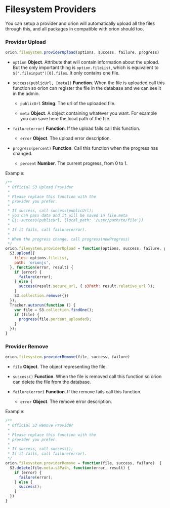 # Filesystem Providers

You can setup a provider and orion will automatically upload 
all the files through this, and all packages in compatible with orion should too.

### Provider Upload

```js
orion.filesystem.providerUpload(options, success, failure, progress)
``` 

- ```option``` **Object**. Attribute that will contain information about the upload.
But the only important thing is ```option.fileList```, which is equivalent
to ```$(".fileinput")[0].files```. It only contains one file.

- ```success(publicUrl, [meta])``` **Function**. When the file is uploaded call this function so orion
can register the file in the database and we can see it in the admin.

  - ```publicUrl``` **String**. The url of the uploaded file.

  - ```meta``` **Object**. A object containing whatever you want. For example 
  you can save here the local path of the file.

- ```failure(error)``` **Function**. If the upload fails call this function.
  
  - ```error``` **Object**. The upload error description.

- ```progress(percent)``` **Function**. Call this function when the progress has changed.
  
  - ```percent``` **Number**. The current progress, from 0 to 1.

Example: 

```js
/**
 * Official S3 Upload Provider
 * 
 * Please replace this function with the 
 * provider you prefer.
 *
 * If success, call success(publicUrl);
 * you can pass data and it will be saved in file.meta
 * Ej: success(publicUrl, {local_path: '/user/path/to/file'})
 *
 * If it fails, call failure(error).
 *
 * When the progress change, call progress(newProgress)
 */
orion.filesystem.providerUpload = function(options, success, failure, progress) {
  S3.upload({
    files: options.fileList,
    path: 'orionjs',
  }, function(error, result) {
    if (error) {
      failure(error);
    } else {
      success(result.secure_url, { s3Path: result.relative_url });
    }
    S3.collection.remove({})
  });
  Tracker.autorun(function () {
    var file = S3.collection.findOne();
    if (file) {
      progress(file.percent_uploaded);
    }
  });
}
```

### Provider Remove

```js
orion.filesystem.providerRemove(file, success, failure)
``` 

- ```file``` **Object**. The object representing the file.

- ```success()``` **Function**. When the file is removed call this function so orion
can delete the file from the database.

- ```failure(error)``` **Function**. If the remove fails call this function.
  
  - ```error``` **Object**. The remove error description.

Example: 

```js
/**
 * Official S3 Remove Provider
 * 
 * Please replace this function with the 
 * provider you prefer.
 *
 * If success, call success();
 * If it fails, call failure(error).
 */
orion.filesystem.providerRemove = function(file, success, failure)  {
  S3.delete(file.meta.s3Path, function(error, result) {
    if (error) {
      failure(error);
    } else {
      success();
    }
  })
}
```